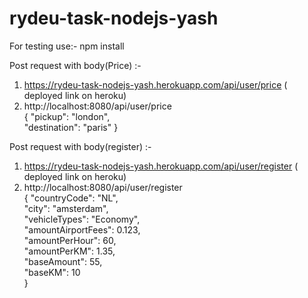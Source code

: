 # rydeu-task-nodejs-yash



For testing use:-
npm install

Post request with body(Price) :-
1. https://rydeu-task-nodejs-yash.herokuapp.com/api/user/price ( deployed link on heroku)
2. http://localhost:8080/api/user/price <br>
{
    "pickup": "london", <br>
    "destination": "paris"
}
   
   
Post request with body(register) :- 
1. https://rydeu-task-nodejs-yash.herokuapp.com/api/user/register ( deployed link on heroku)
2. http://localhost:8080/api/user/register <br>
{
    "countryCode": "NL", <br>
    "city": "amsterdam", <br>
    "vehicleTypes": "Economy", <br>
    "amountAirportFees": 0.123, <br>
    "amountPerHour": 60, <br>
    "amountPerKM": 1.35, <br>
    "baseAmount": 55, <br>
    "baseKM": 10 <br>
}

